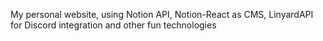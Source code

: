 My personal website, using Notion API, Notion-React as CMS, LinyardAPI for Discord integration and other fun technologies
